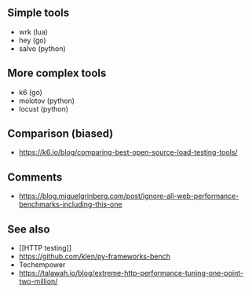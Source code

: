 ## Simple tools

- wrk (lua)
- hey (go)
- salvo (python)

## More complex tools

- k6 (go)
- molotov (python)
- locust (python)

## Comparison (biased)

- https://k6.io/blog/comparing-best-open-source-load-testing-tools/

## Comments

- https://blog.miguelgrinberg.com/post/ignore-all-web-performance-benchmarks-including-this-one

## See also

- [[HTTP testing]]
- https://github.com/klen/py-frameworks-bench
- Techempower
- https://talawah.io/blog/extreme-http-performance-tuning-one-point-two-million/
